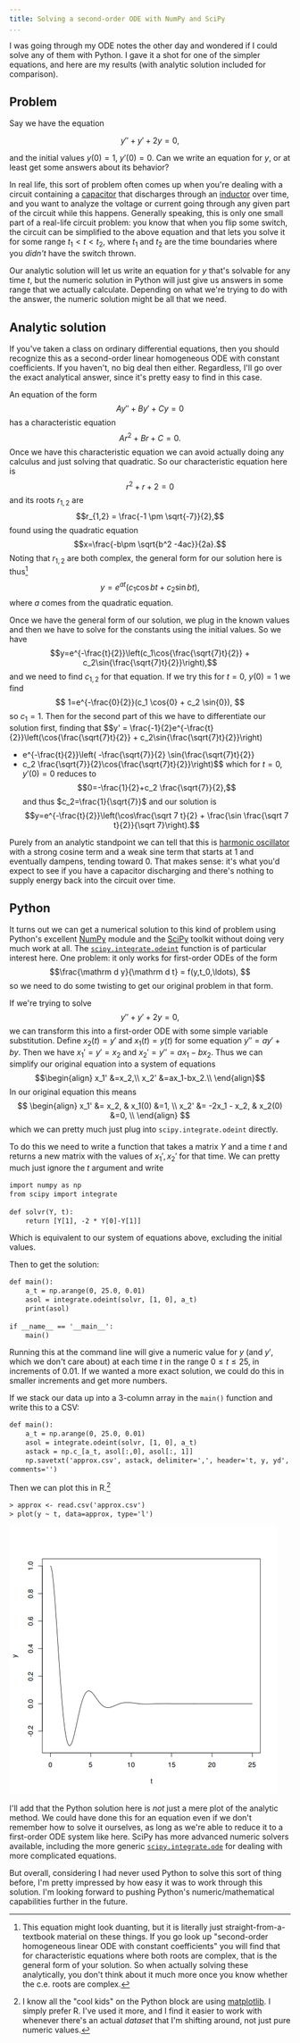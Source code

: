```yaml
---
title: Solving a second-order ODE with NumPy and SciPy
...
```


I was going through my ODE notes the other day and wondered if I could solve any of them with Python. I gave it a shot for one of the simpler equations, and here are my results (with analytic solution included for comparison).

## Problem

Say we have the equation

$$ y'' + y' + 2y = 0, $$

and the initial values $y(0) = 1$, $y'(0)=0$. Can we write an equation for $y$, or at least get some answers about its behavior?

In real life, this sort of problem often comes up when you're dealing with a circuit containing a [capacitor](http://en.wikipedia.org/wiki/Capacitor) that discharges through an [inductor](http://en.wikipedia.org/wiki/Inductor) over time, and you want to analyze the voltage or current going through any given part of the circuit while this happens.
Generally speaking, this is only one small part of a real-life circuit problem: you know that when you flip some switch, the circuit can be simplified to the above equation and that lets you solve it for some range $t_1 < t < t_2$, where $t_1$ and $t_2$ are the time boundaries where you *didn't* have the switch thrown.

Our analytic solution will let us write an equation for $y$ that's solvable for any time $t$, but the numeric solution in Python will just give us answers in some range that we actually calculate. Depending on what we're trying to do with the answer, the numeric solution might be all that we need.

## Analytic solution

If you've taken a class on ordinary differential equations, then you should recognize this as a second-order linear homogeneous ODE with constant coefficients.
If you haven't, no big deal then either.
Regardless, I'll go over the exact analytical answer, since it's pretty easy to find in this case.

An equation of the form $$ Ay''+By'+Cy=0 $$ has a characteristic equation $$Ar^2 + Br + C=0.$$
Once we have this characteristic equation we can avoid actually doing any calculus and just solving that quadratic.
So our characteristic equation here is $$r^2+r+2=0$$ and its roots $r_{1,2}$ are
$$r_{1,2} = \frac{-1 \pm \sqrt{-7}}{2},$$
found using the quadratic equation
$$x=\frac{-b\pm \sqrt{b^2 -4ac}}{2a}.$$
Noting that $r_{1,2}$ are both complex, the general form for our solution here is thus[^generalform]
$$y=e^{at}(c_1 \cos{bt} + c_2 \sin{bt}),$$
where $a$ comes from the quadratic equation.

[^generalform]: This equation might look duanting, but it is literally just straight-from-a-textbook material on these things. If you go look up "second-order homogeneous linear ODE with constant coefficients" you will find that for characteristic equations where both roots are complex, that is the general form of your solution. So when actually solving these analytically, you don't think about it much more once you know whether the c.e. roots are complex.

Once we have the general form of our solution, we plug in the known values
and then we have to solve for the constants using the initial values.
So we have
$$y=e^{-\frac{t}{2}}\left(c_1\cos{\frac{\sqrt{7}t}{2}} + c_2\sin{\frac{\sqrt{7}t}{2}}\right),$$
and we need to find $c_{1,2}$ for that equation.
If we try this for $t=0$, $y(0)=1$ we find
$$ 1=e^{-\frac{0}{2}}(c_1 \cos{0} + c_2 \sin{0}), $$
so $c_1=1$.
Then for the second part of this we have to differentiate our solution first, finding that
$$y' = \frac{-1}{2}e^{-\frac{t}{2}}\left(\cos{\frac{\sqrt{7}t}{2}} + c_2\sin{\frac{\sqrt{7}t}{2}}\right)
+ e^{-\frac{t}{2}}\left( -\frac{\sqrt{7}}{2} \sin{\frac{\sqrt{7}t}{2}}
+ c_2 \frac{\sqrt{7}}{2}\cos{\frac{\sqrt{7}t}{2}}\right)$$
which for $t=0$, $y'(0)=0$ reduces to $$0=-\frac{1}{2}+c_2 \frac{\sqrt{7}}{2},$$
and thus $c_2=\frac{1}{\sqrt{7}}$ and our solution is
$$y=e^{-\frac{t}{2}}\left(\cos\frac{\sqrt 7 t}{2} + \frac{\sin \frac{\sqrt 7 t}{2}}{\sqrt 7}\right).$$

Purely from an analytic standpoint we can tell that this is [harmonic oscillator](http://en.wikipedia.org/wiki/Harmonic_oscillator) with a strong cosine term and a weak sine term that starts at 1 and eventually dampens, tending toward 0.
That makes sense: it's what you'd expect to see if you have a capacitor discharging and there's nothing to supply energy back into the circuit over time.

## Python

It turns out we can get a numerical solution to this kind of problem using Python's excellent [NumPy](http://www.numpy.org/) module and the [SciPy](http://scipy.org/) toolkit without doing very much work at all.
The [`scipy.integrate.odeint`](http://docs.scipy.org/doc/scipy/reference/integrate.html) function is of particular interest here.
One problem: it only works for first-order ODEs of the form
$$\frac{\mathrm d y}{\mathrm d t} = f(y,t_0,\ldots), $$
so we need to do some twisting to get our original problem in that form.

If we're trying to solve
$$ y'' + y' + 2y = 0, $$
we can transform this into a first-order ODE with some simple variable substitution.
Define $x_2(t)=y'$ and $x_1(t)=y(t)$ for some equation $y'' =ay'+by$. Then we have $x_1'=y'=x_2$ and $x_2'=y''=ax_1-bx_2$.
Thus we can simplify our original equation into a system of equations
$$\begin{align}
x_1' &=x_2,\\
x_2' &=ax_1-bx_2.\\
\end{align}$$
In our original equation this means
$$ \begin{align}
x_1' &= x_2, & x_1(0) &=1, \\
x_2' &= -2x_1 - x_2, & x_2(0) &=0, \\
\end{align} $$
which we can pretty much just plug into `scipy.integrate.odeint` directly.

To do this we need to write a function that takes a matrix $Y$ and a time $t$ and returns a new matrix with the values of $x_1', x_2'$ for that time.
We can pretty much just ignore the $t$ argument and write

``` {.sourceCode .python}
import numpy as np
from scipy import integrate

def solvr(Y, t):
    return [Y[1], -2 * Y[0]-Y[1]]
```

Which is equivalent to our system of equations above, excluding the initial values.

Then to get the solution:

``` {.sourceCode .python}
def main():
    a_t = np.arange(0, 25.0, 0.01)
    asol = integrate.odeint(solvr, [1, 0], a_t)
    print(asol)

if __name__ == '__main__':
    main()
```

Running this at the command line will give a numeric value for $y$ (and $y'$, which we don't care about) at each time $t$ in the range $0 \leq t \leq 25$, in increments of 0.01.
If we wanted a more exact solution, we could do this in smaller increments and get more numbers.

If we stack our data up into a 3-column array in the `main()` function and write this to a CSV:

``` {.sourceCode .python}
def main():
    a_t = np.arange(0, 25.0, 0.01)
    asol = integrate.odeint(solvr, [1, 0], a_t)
    astack = np.c_[a_t, asol[:,0], asol[:, 1]]
    np.savetxt('approx.csv', astack, delimiter=',', header='t, y, yd', comments='')
```

Then we can plot this in R.[^plotting]

[^plotting]: I know all the "cool kids" on the Python block are using [matplotlib](http://matplotlib.org/). I simply prefer R. I've used it more, and I find it easier to work with whenever there's an actual *dataset* that I'm shifting around, not just pure numeric values.

``` {.sourceCode .R}
> approx <- read.csv('approx.csv')
> plot(y ~ t, data=approx, type='l')
```

![](/images/python-ode-blog.png)

I'll add that the Python solution here is *not* just a mere plot of the analytic method. We could have done this for an equation even if we don't remember how to solve it ourselves, as long as we're able to reduce it to a first-order ODE system like here. SciPy has more advanced numeric solvers available, including the more generic [`scipy.integrate.ode`](http://docs.scipy.org/doc/scipy-0.13.0/reference/generated/scipy.integrate.ode.html) for dealing with more complicated equations.

But overall, considering I had never used Python to solve this sort of thing before, I'm pretty impressed by how easy it was to work through this solution. I'm looking forward to pushing Python's numeric/mathematical capabilities further in the future.
